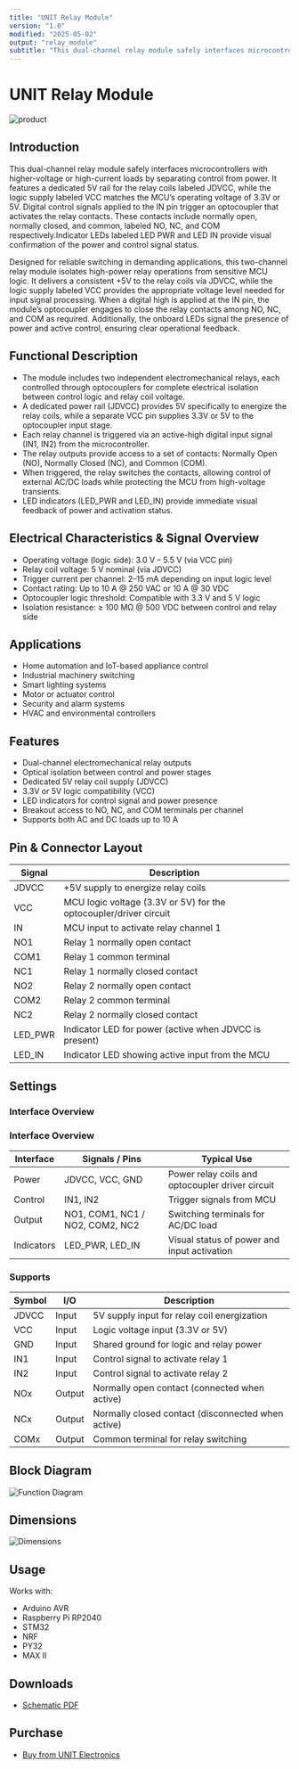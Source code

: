 ```yaml
---
title: "UNIT Relay Module"
version: "1.0"
modified: "2025-05-02"
output: "relay_module"
subtitle: "This dual-channel relay module safely interfaces microcontrollers with higher-voltage or high-current loads by separating control from power."
---
```


<!--
# README_TEMPLATE.md
Este archivo sirve como entrada para generar un PDF técnico estilo datasheet.
Edita las secciones respetando el orden, sin eliminar los encabezados.
-->
 <!-- logo -->

# UNIT Relay Module

![product](./images/product.jpg)

## Introduction

This dual-channel relay module safely interfaces microcontrollers with higher-voltage or high-current loads by separating control from power. It features a dedicated 5V rail for the relay coils labeled JDVCC, while the logic supply labeled VCC matches the MCU’s operating voltage of 3.3V or 5V. Digital control signals applied to the IN pin trigger an optocoupler that activates the relay contacts. These contacts include normally open, normally closed, and common, labeled NO, NC, and COM respectively.Indicator LEDs labeled LED PWR and LED IN provide visual confirmation of the power and control signal status.

Designed for reliable switching in demanding applications, this two-channel relay module isolates high-power relay operations from sensitive MCU logic. It delivers a consistent +5V to the relay coils via JDVCC, while the logic supply labeled VCC provides the appropriate voltage level needed for input signal processing. When a digital high is applied at the IN pin, the module’s optocoupler engages to close the relay contacts among NO, NC, and COM as required. Additionally, the onboard LEDs signal the presence of power and active control, ensuring clear operational feedback.


## Functional Description

- The module includes two independent electromechanical relays, each controlled through optocouplers for complete electrical isolation between control logic and relay coil voltage.
- A dedicated power rail (JDVCC) provides 5V specifically to energize the relay coils, while a separate VCC pin supplies 3.3V or 5V to the optocoupler input stage.
- Each relay channel is triggered via an active-high digital input signal (IN1, IN2) from the microcontroller.
- The relay outputs provide access to a set of contacts: Normally Open (NO), Normally Closed (NC), and Common (COM).
- When triggered, the relay switches the contacts, allowing control of external AC/DC loads while protecting the MCU from high-voltage transients.
- LED indicators (LED_PWR and LED_IN) provide immediate visual feedback of power and activation status.

## Electrical Characteristics & Signal Overview

- Operating voltage (logic side): 3.0 V – 5.5 V (via VCC pin)
- Relay coil voltage: 5 V nominal (via JDVCC)
- Trigger current per channel: 2–15 mA depending on input logic level
- Contact rating: Up to 10 A @ 250 VAC or 10 A @ 30 VDC
- Optocoupler logic threshold: Compatible with 3.3 V and 5 V logic
- Isolation resistance: ≥ 100 MΩ @ 500 VDC between control and relay side

## Applications

- Home automation and IoT-based appliance control
- Industrial machinery switching
- Smart lighting systems
- Motor or actuator control
- Security and alarm systems
- HVAC and environmental controllers

## Features

- Dual-channel electromechanical relay outputs
- Optical isolation between control and power stages
- Dedicated 5V relay coil supply (JDVCC)
- 3.3V or 5V logic compatibility (VCC)
- LED indicators for control signal and power presence
- Breakout access to NO, NC, and COM terminals per channel
- Supports both AC and DC loads up to 10 A


## Pin & Connector Layout

| Signal  | Description                                                       |
|---------|-------------------------------------------------------------------|
| JDVCC   | +5V supply to energize relay coils                                |
| VCC     | MCU logic voltage (3.3V or 5V) for the optocoupler/driver circuit     |
| IN      | MCU input to activate relay channel 1                             |
| NO1     | Relay 1 normally open contact                                       |
| COM1    | Relay 1 common terminal                                             |
| NC1     | Relay 1 normally closed contact                                     |
| NO2     | Relay 2 normally open contact                                       |
| COM2    | Relay 2 common terminal                                             |
| NC2     | Relay 2 normally closed contact                                     |
| LED_PWR | Indicator LED for power (active when JDVCC is present)              |
| LED_IN  | Indicator LED showing active input from the MCU                     |



## Settings

### Interface Overview

### Interface Overview

| Interface  | Signals / Pins                  | Typical Use                                     |
|------------|----------------------------------|-------------------------------------------------|
| Power      | JDVCC, VCC, GND                  | Power relay coils and optocoupler driver circuit|
| Control    | IN1, IN2                         | Trigger signals from MCU                        |
| Output     | NO1, COM1, NC1 / NO2, COM2, NC2  | Switching terminals for AC/DC load             |
| Indicators | LED_PWR, LED_IN                  | Visual status of power and input activation     |




### Supports

| Symbol | I/O   | Description                                 |
|--------|-------|---------------------------------------------|
| JDVCC  | Input | 5V supply input for relay coil energization |
| VCC    | Input | Logic voltage input (3.3V or 5V)            |
| GND    | Input | Shared ground for logic and relay power     |
| IN1    | Input | Control signal to activate relay 1          |
| IN2    | Input | Control signal to activate relay 2          |
| NOx    | Output| Normally open contact (connected when active) |
| NCx    | Output| Normally closed contact (disconnected when active) |
| COMx   | Output| Common terminal for relay switching          |


## Block Diagram

![Function Diagram](images/function-diagram.jpg)

## Dimensions

![Dimensions](images/dimensions.png)

## Usage

Works with:

- Arduino AVR
- Raspberry Pi RP2040
- STM32
- NRF
- PY32
- MAX II 

## Downloads

- [Schematic PDF](docs/schematic.pdf)


## Purchase

- [Buy from UNIT Electronics](https://www.uelectronics.com)
